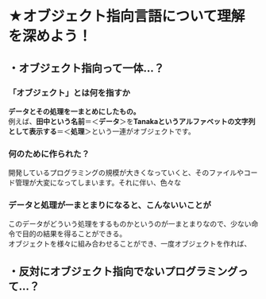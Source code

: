 # **★オブジェクト指向言語**について理解を深めよう！
## ・オブジェクト指向って一体...？
### 「オブジェクト」とは何を指すか
**データとその処理を一まとめにしたもの。**  
例えば、**田中という名前**＝＜**データ**＞を**Tanakaというアルファベットの文字列として表示する**＝＜**処理**＞という一連がオブジェクトです。 
### 何のために作られた？
開発しているプログラミングの規模が大きくなっていくと、そのファイルやコード管理が大変になってしまいます。それに伴い、色々な
### データと処理が一まとまりになると、こんないいことが
このデータがどういう処理をするものかというのが一まとまりなので、少ない命令で目的の結果を得ることができる。  
オブジェクトを様々に組み合わせることができ、一度オブジェクトを作れば、
## ・反対にオブジェクト指向でないプログラミングって...？
### 
